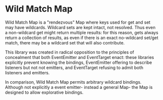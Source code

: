 # Wild Match Map

Wild Match Map is a "rendezvous" Map where keys used for get and set may have wildcards. Wildcard sets are kept intact, not resolved. Thus even a non-wildcard get might return multiple results: for this reason, gets always return a collection of results, as even if there is an exact no-wildcard set/get match, there may be a wildcard set that will also contribute.

This library was created in radical opposition to the principles of concealment that both EventEmitter and EventTarget enact: these libraries explicitly prevent knowing the bindings, EventEmitter offering to describe listeners but not not emitters, and EventTarget refusing to admit both listeners and emitters.

In comparison, Wild Match Map permits arbitrary wildcard bindings. Although not explicitly a event emitter- instead a general Map- the Map is designed to allow explorative bindings.
